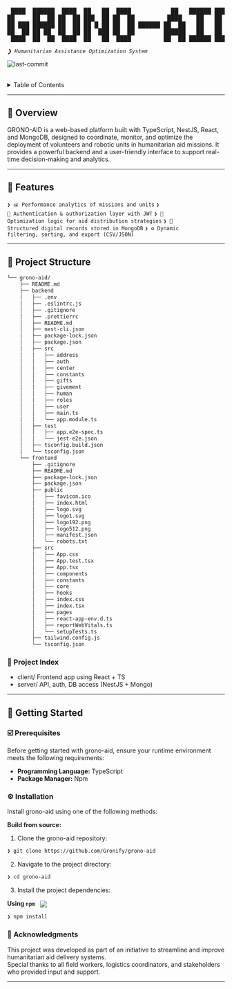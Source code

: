 <div align="left" style="position: relative;">
<div align="center">
<pre>
 ████  ██████  ████  ██   ██  ████           ██   ██████ ████   
██     ██  ██ ██  ██ ███  ██ ██  ██         ████    ██   ██  ██ 
██ ███ ██████ ██  ██ ██ █ ██ ██  ██ ██████ ██  ██   ██   ██  ██ 
██  ██ ██ ██  ██  ██ ██  ███ ██  ██        ██████   ██   ██  ██ 
 ████  ██  ██  ████  ██   ██  ████         ██  ██ ██████ ████   
</pre>
</div>
<p align="left">
	<em><code>❯ Humanitarian Assistance Optimization System</code></em>
</p>
<p align="left">
	<img src="https://img.shields.io/github/last-commit/Gronify/grono-aid?style=default&logo=git&logoColor=white&color=0080ff" alt="last-commit">
</p>
<p align="left"><!-- default option, no dependency badges. -->
</p>
<p align="left">
	<!-- default option, no dependency badges. -->
</p>
</div>
<br clear="right">

<details><summary>Table of Contents</summary>

- [📍 Overview](#-overview)
- [👾 Features](#-features)
- [📁 Project Structure](#-project-structure)
	- [📂 Project Index](#-project-index)
- [🚀 Getting Started](#-getting-started)
	- [☑️ Prerequisites](#️-prerequisites)
	- [⚙️ Installation](#️-installation)
	- [🙌 Acknowledgments](#-acknowledgments)


</details>
<hr>

## 📍 Overview

GRONO-AID is a web-based platform built with TypeScript, NestJS, React, and MongoDB, designed to coordinate, monitor, and optimize the deployment of volunteers and robotic units in humanitarian aid missions. It provides a powerful backend and a user-friendly interface to support real-time decision-making and analytics.

---

## 👾 Features

<code>❯ 📊 Performance analytics of missions and units</code>
<code>❯ 🔐 Authentication & authorization layer with JWT</code>
<code>❯ 🧠 Optimization logic for aid distribution strategies</code>
<code>❯ 📂 Structured digital records stored in MongoDB</code>
<code>❯ ⚙️ Dynamic filtering, sorting, and export (CSV/JSON)</code>


---

## 📁 Project Structure

```sh
└── grono-aid/
    ├── README.md
    ├── backend
    │   ├── .env
    │   ├── .eslintrc.js
    │   ├── .gitignore
    │   ├── .prettierrc
    │   ├── README.md
    │   ├── nest-cli.json
    │   ├── package-lock.json
    │   ├── package.json
    │   ├── src
    │   │   ├── address
    │   │   ├── auth
    │   │   ├── center
    │   │   ├── constants
    │   │   ├── gifts
    │   │   ├── givement
    │   │   ├── human
    │   │   ├── roles
    │   │   ├── user
    │   │   ├── main.ts
    │   │   └── app.module.ts
    │   ├── test
    │   │   ├── app.e2e-spec.ts
    │   │   └── jest-e2e.json
    │   ├── tsconfig.build.json
    │   └── tsconfig.json
    └── frontend
        ├── .gitignore
        ├── README.md
        ├── package-lock.json
        ├── package.json
        ├── public
        │   ├── favicon.ico
        │   ├── index.html
        │   ├── logo.svg
        │   ├── logo1.svg
        │   ├── logo192.png
        │   ├── logo512.png
        │   ├── manifest.json
        │   └── robots.txt
        ├── src
        │   ├── App.css
        │   ├── App.test.tsx
        │   ├── App.tsx
        │   ├── components
        │   ├── constants
        │   ├── core
        │   ├── hooks
        │   ├── index.css
        │   ├── index.tsx
        │   ├── pages
        │   ├── react-app-env.d.ts
        │   ├── reportWebVitals.ts
        │   └── setupTests.ts
        ├── tailwind.config.js
        └── tsconfig.json
```


### 📂 Project Index

- client/	Frontend app using React + TS
- server/	API, auth, DB access (NestJS + Mongo)

---
## 🚀 Getting Started

### ☑️ Prerequisites

Before getting started with grono-aid, ensure your runtime environment meets the following requirements:

- **Programming Language:** TypeScript
- **Package Manager:** Npm

### ⚙️ Installation

Install grono-aid using one of the following methods:

**Build from source:**

1. Clone the grono-aid repository:
```sh
❯ git clone https://github.com/Gronify/grono-aid
```

2. Navigate to the project directory:
```sh
❯ cd grono-aid
```

3. Install the project dependencies:


**Using `npm`** &nbsp; [<img align="center" src="https://img.shields.io/badge/npm-CB3837.svg?style={badge_style}&logo=npm&logoColor=white" />](https://www.npmjs.com/)

```sh
❯ npm install
```

### 🙌 Acknowledgments

This project was developed as part of an initiative to streamline and improve humanitarian aid delivery systems.  
Special thanks to all field workers, logistics coordinators, and stakeholders who provided input and support.

---
